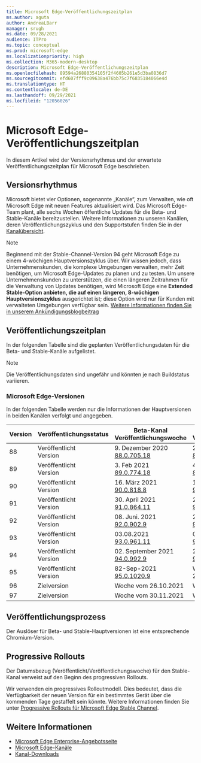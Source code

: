 ```yaml
---
title: Microsoft Edge-Veröffentlichungszeitplan
ms.author: aguta
author: AndreaLBarr
manager: srugh
ms.date: 09/28/2021
audience: ITPro
ms.topic: conceptual
ms.prod: microsoft-edge
ms.localizationpriority: high
ms.collection: M365-modern-desktop
description: Microsoft Edge-Veröffentlichungszeitplan
ms.openlocfilehash: 89594a26880354105f2f4605b261e5d3ba0836d7
ms.sourcegitcommit: efd607fff9c09638a476bb75c7f6835184066e4d
ms.translationtype: HT
ms.contentlocale: de-DE
ms.lasthandoff: 09/29/2021
ms.locfileid: "12056026"
---
```

# <a name="microsoft-edge-release-schedule"></a>Microsoft Edge-Veröffentlichungszeitplan

In diesem Artikel wird der Versionsrhythmus und der erwartete Veröffentlichungszeitplan für Microsoft Edge beschrieben.

## <a name="release-cadence"></a>Versionsrhythmus

Microsoft bietet vier Optionen, sogenannte „Kanäle“, zum Verwalten, wie oft Microsoft Edge mit neuen Features aktualisiert wird. Das Microsoft Edge-Team plant, alle sechs Wochen öffentliche Updates für die Beta- und Stable-Kanäle bereitzustellen. Weitere Informationen zu unseren Kanälen, deren Veröffentlichungszyklus und den Supportstufen finden Sie in der [Kanalübersicht](./microsoft-edge-channels.md#channel-overview).

> [!NOTE]
> Beginnend mit der Stable-Channel-Version 94 geht Microsoft Edge zu einem 4-wöchigen Hauptversionszyklus über. Wir wissen jedoch, dass Unternehmenskunden, die komplexe Umgebungen verwalten, mehr Zeit benötigen, um Microsoft Edge-Updates zu planen und zu testen. Um unsere Unternehmenskunden zu unterstützen, die einen längeren Zeitrahmen für die Verwaltung von Updates benötigen, wird Microsoft Edge eine **Extended Stable-Option anbieten, die auf einen längeren, 8-wöchigen Hauptversionszyklus** ausgerichtet ist; diese Option wird nur für Kunden mit verwalteten Umgebungen verfügbar sein. [Weitere Informationen finden Sie in unserem Ankündigungsblogbeitrag](https://blogs.windows.com/msedgedev/2021/07/15/opt-in-extended-stable-release-cycle/)

## <a name="release-schedule"></a>Veröffentlichungszeitplan

In der folgenden Tabelle sind die geplanten Veröffentlichungsdaten für die Beta- und Stable-Kanäle aufgelistet.

> [!NOTE]
> Die Veröffentlichungsdaten sind ungefähr und könnten je nach Buildstatus variieren.

### <a name="microsoft-edge-releases"></a>Microsoft Edge-Versionen

In der folgenden Tabelle werden nur die Informationen der Hauptversionen in beiden Kanälen verfolgt und angegeben.

| Version | Veröffentlichungsstatus | Beta-Kanal<br>Veröffentlichungswoche | Stable-Kanal<br>Veröffentlichungswoche |
|---------|-----|------|--------|
| 88 | Veröffentlicht<br>Version | 9. Dezember 2020<br>[88.0.705.18](/deployedge/microsoft-edge-relnote-archive-beta-channel#version-88070518-december-9) | 21. Januar 2021<br>[88.0.705.50](/deployedge/microsoft-edge-relnote-archive-stable-channel#version-88070550-january-21)|
| 89 | Veröffentlicht<br>Version | 3. Feb 2021<br>[89.0.774.18](/deployedge/microsoft-edge-relnote-beta-channel#version-89077423-february-8) | 4. März 2021<br>[89.0.774.45](/deployedge/microsoft-edge-relnote-stable-channel#version-89077445-march-4) |
| 90 | Veröffentlicht<br>Version | 16. März 2021<br>[90.0.818.8](/deployedge/microsoft-edge-relnote-beta-channel#version-9008188-march-16) | 15. April 2021<BR>[90.0.818.39](/deployedge/microsoft-edge-relnote-stable-channel#version-90081839-april-15) |
| 91 | Veröffentlicht<br>Version | 30. April 2021<br>[91.0.864.11](/deployedge/microsoft-edge-relnote-beta-channel#version-91086411-april-30) | 27. Mai 2021<BR>[91.0.864.37](/deployedge/microsoft-edge-relnote-stable-channel#version-91086437-may-27) |
| 92 | Veröffentlicht<br>Version | 08. Juni. 2021<br>[92.0.902.9](/deployedge/microsoft-edge-relnote-beta-channel#version-9209029-june-08) | 22. Juli 2021<BR>[92.0.902.55](/deployedge/microsoft-edge-relnote-stable-channel#version-92090255-july-22) |
| 93 | Veröffentlicht<br>Version | 03.08.2021<br>[93.0.961.11](/deployedge/microsoft-edge-relnote-beta-channel#version-93096111-August-03) | 02. September 2021<BR>[93.0.961.38](/deployedge/microsoft-edge-relnote-stable-channel#version-93096138-September-02) |
| 94 | Veröffentlicht<br>Version | 02. September 2021<br>[94.0.992.9](/deployedge/microsoft-edge-relnote-beta-channel#version-9409929-September-02) | 24. September 2021<BR>[94.0.992.31](/deployedge/microsoft-edge-relnote-stable-channel#version-94099231-September-24) |
| 95 | Veröffentlicht<br>Version | 82-Sep-2021<br>[95.0.1020.9](/deployedge/microsoft-edge-relnote-beta-channel#version-95010209-September-28) | Woche vom 21. Oktober 2021 |
| 96 | Zielversion | Woche vom 26.10.2021 | Woche vom 18.11.2021 |
| 97 | Zielversion | Woche vom 30.11.2021 | Woche vom 06.01.2022 |

## <a name="release-process"></a>Veröffentlichungsprozess

Der Auslöser für Beta- und Stable-Hauptversionen ist eine entsprechende Chromium-Version.

## <a name="progressive-rollouts"></a>Progressive Rollouts

Der Datumsbezug (Veröffentlicht/Veröffentlichungswoche) für den Stable-Kanal verweist auf den Beginn des progressiven Rollouts.

Wir verwenden ein progressives Rolloutmodell. Dies bedeutet, dass die Verfügbarkeit der neuen Version für ein bestimmtes Gerät über die kommenden Tage gestaffelt sein könnte. Weitere Informationen finden Sie unter [Progressive Rollouts für Microsoft Edge Stable Channel](/deployedge/microsoft-edge-update-progressive-rollout).

## <a name="see-also"></a>Weitere Informationen

- [Microsoft Edge Enterprise-Angebotsseite](https://aka.ms/EdgeEnterprise)
- [Microsoft Edge-Kanäle](/deployedge/microsoft-edge-channels)
- [Kanal-Downloads](https://www.microsoft.com/edge/business/download)
